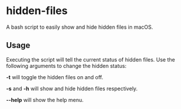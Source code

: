 # hidden-files
A bash script to easily show and hide hidden files in macOS.

## Usage
Executing the script will tell the current status of hidden files. Use the following arguments to change the hidden status:

<b>-t</b> will toggle the hidden files on and off.

<b>-s</b> and <b>-h</b> will show and hide hidden files respectively.

<b>--help</b> will show the help menu.
